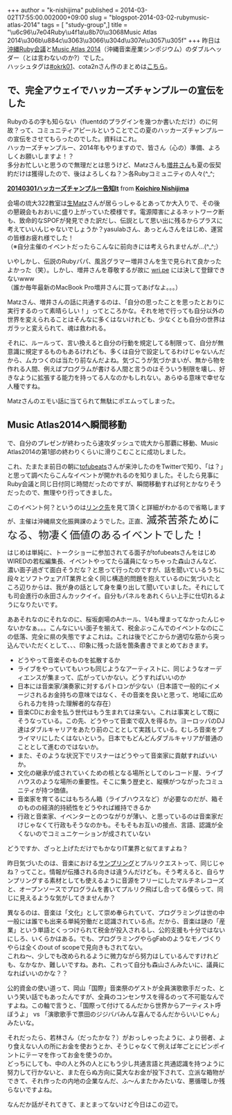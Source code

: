 +++
author = "k-nishijima"
published = 2014-03-02T17:55:00.002000+09:00
slug = "blogspot-2014-03-02-rubymusic-atlas-2014"
tags = [ "study-group",]
title = "\u6c96\u7e04Ruby\u4f1a\u8b70\u3068Music Atlas 2014\u306b\u884c\u3063\u3066\u304d\u307e\u3057\u305f"
+++
昨日は[沖縄Ruby会議](http://regional.rubykaigi.org/okrk01/)と[Music
Atlas
2014](http://m-atlas-okinawa.com/)（沖縄音楽産業シンポジウム）のダブルヘッダー（とは言わないのか?）でした。  
ハッシュタグは[\#okrk01](https://twitter.com/search?q=%23okrk01&src=typd)、cota2nさん作のまとめは[こちら](http://togetter.com/li/636168)。  
<span id="more"></span>

で、完全アウェイでハッカーズチャンプルーの宣伝をした
----------------------------------------------------

Rubyのるの字も知らない（fluentdのプラグインを幾つか書いただけ）のに何故？って、コミュニティアピールということでこの夏のハッカーズチャンプルーの宣伝をさせてもらったのでした。資料はこれ。  
ハッカーズチャンプルー、2014年もやりますので、皆さん（心の）準備、よろしくお願いしますよ！？  
多分お忙しいと思うので無理だとは思うけど、Matzさんも[増井さん](https://twitter.com/masuidrive)も夏の仮契約だけは獲得したので、後はよろしくね？＞各Rubyコミュニティの人々(^\_^;  

  

**[20140301ハッカーズチャンプルー告知lt](https://www.slideshare.net/KoichiroNishijima/20140301lt "20140301ハッカーズチャンプルー告知lt")**
from **[Koichiro
Nishijima](http://www.slideshare.net/KoichiroNishijima)**  
  
会場の琉大322教室は[生Matz](https://twitter.com/yukihiro_matz)さんが居らっしゃるとあってか大入りで、その後の懇親会もおおいに盛り上がっていた模様です。電源障害によるネットワーク断も、致命的なSPOFが発見できた訳だし、伝説として思い出に残るからプラスに考えていいんじゃないでしょうか？yasulabさん、あっとんさんをはじめ、運営の皆様お疲れ様でした！  
（※自分主催のイベントだったらこんなに前向きには考えられませんが...(^\_^;）  
  
いやしかし、伝説のRubyパパ、風呂グラマー増井さんを生で見られて良かったよかった（笑）。しかし、増井さんを尊敬するが故に
[wri.pe](https://wri.pe/) には決して登録できないwww  
（誰か毎年最新のMacBook Pro増井さんに買ってあげなよ。。。）  
  
Matzさん、増井さんの話に共通するのは、「自分の思ったことを思ったとおりに実行するのって素晴らしい！」ってところかな。それを地で行っても自分以外の世界を変えられることはそんなに多くはないけれども、少なくとも自分の世界はガラッと変えられて、魂は救われる。  
  
それに、ルールって、言い換えると自分の行動を規定してる制限って、自分が無意識に規定するものもあるけれども、多くは自分で設定してるわけじゃないんだから、ムカつくのは当たり前なんだよね。気づこうが気づかまいが、無から物を作れる人間、例えばプログラムが書ける人間と言うのはそういう制限を壊し、好きなように拡張する能力を持ってる人なのかもしれない。あらゆる意味で幸せな人種ですね。  
  
Matzさんのエモい話に当てられて無駄にポエムってしまった。  

Music Atlas2014へ瞬間移動
-------------------------

で、自分のプレゼンが終わったら速攻ダッシュで琉大から那覇に移動、Music
Atlas2014の第1部の終わりくらいに滑りこむことに成功しました。  
  
これ、たまたま前日の朝に[tofubeats](https://twitter.com/tofubeats)さんが来沖したのをTwitterで知り、「は？」と思って調べたらこんなイベントが開かれるのを知りました。そしたら見事にRuby会議と同じ日付同じ時間だったのですが、瞬間移動すれば何とかなりそうだったので、無理やり行ってきました。  
  
このイベント何？というのは[リンク先](http://m-atlas-okinawa.com/)を見て頂くと詳細がわかるので省略しますが、主催は沖縄県文化振興課のようでした。正直、<span
style="font-size: x-large;">滅茶苦茶ためになる、物凄く価値のあるイベントでした！</span>  
  
はじめは単純に、トークショーに参加されてる面子がtofubeatsさんをはじめWIREDの若松編集長、イベントやってたら議員になっちゃった森山さんなど、濃い面子過ぎて面白そうだな？と思って行ったのですが、話を聞いているうちに段々とソフトウェア/IT業界と全く同じ構造的問題を抱えているのに気づいたところ辺りからは、我が身の話として身を乗り出して聞いていました。それにしても司会進行の永田さんカックイイ。自分もパネルをあれくらい上手に仕切れるようになりたいです。  
  
ああそれなのにそれなのに、桜坂劇場のAホール、1/4も埋まってなかったんじゃないかなぁ。。。こんなにいい面子を揃えて、税金ぶっこんでのイベントなのにこの低落、完全に県の失態ですよこれは。これは後でどこからか適切な筋から突っ込んでいただくとして、、、印象に残った話を箇条書きでまとめておきます。  

-   どうやって音楽そのものを拡散するか
-   ライブをやっていてもいつも同じようなアーティストに、同じようなオーディエンスが集まって、広がっていかない。どうすればいいのか
-   日本には音楽家/演奏家に対するパトロンが少ない（日本語で一般的にイメージされるお金持ちの意味ではなく、その音楽を良いと思って、地域に広められる力を持った理解者的な存在）
-   音楽CDにお金を払う世代はもう生まれては来ない。これは事実として既にそうなっている。この先、どうやって音楽で収入を得るか。ヨーロッパのDJ達はダブルキャリアをあたり前のこととして実践している。むしろ音楽をプライマリにしたくはないという。日本でもどんどんダブルキャリアが普通のこととして進むのではないか。
-   また、そのような状況下でリスナーはどうやって音楽家に貢献すればいいか。
-   文化の継承が成されていくための核となる場所としてのレコード屋、ライブハウスのような場所の重要性。そこに集う歴史と、縦横がつながったコミュニティが持つ価値。
-   音楽家を育てるにはもちろん箱（ライブハウスなど）が必要なのだが、箱そのものの経済的持続性をどうやれば維持できるか
-   行政と音楽家、イベンターとのつながりが薄い、と思っているのは音楽家だけじゃなくて行政もそうなのかも。そもそもお互いの接点、言語、認識が全くないのでコミュニケーションが成されていない

どうですか、ざっと上げただけでもかなりIT業界と似てますよね？  
  

昨日気づいたのは、音楽における[サンプリング](http://ja.wikipedia.org/wiki/%E3%82%B5%E3%83%B3%E3%83%97%E3%83%AA%E3%83%B3%E3%82%B0)とプルリクエストって、同じじゃね？ってこと。情報が伝播される向きは違うんだけども。そう考えると、自らサンプリングする素材としても使えるように音源をフリーにしたマルチネレコーズと、オープンソースでプログラムを書いてプルリク飛ばし合ってる僕らって、同じに見えるような気がしてきませんか？  
  
異なるのは、音楽は「文化」として崇め奉られていて、プログラミングは世の中一般には誰でも出来る単純労働だと認識されている点。だから、音楽は謎の「産業」という単語とくっつけられて税金が投入されるし、公的支援も十分ではないにしろ、いくらかはある。でも、プログラミングやらgFabのようなモノづくりやらは全くのout
of scopeで見向きもされてない。  
これね～、少しでも改められるように微力ながら努力はしているんですけれども、なかなか、難しいですね。あれ、これって自分も森山さんみたいに、議員になればいいのかな？？  
  
公的資金の使い道って、岡山「国際」音楽祭のゲストが全員演歌歌手だった、という笑い話でもあったんですが、全員のコンセンサスを得るのって不可能なんですよね。この軸で言うと、「国際って付けてるんだから世界からアーティスト呼ぼうよ」
vs
「演歌歌手で票田のジジババみんな喜んでるんだからいいじゃん」みたいな。  
  
それだったら、若林さん（だったかな？）がおっしゃったように、より弱者、より食えない人の所にお金を使おうとか、そうじゃなくて例えば年ごとにピンポイントにテーマを作ってお金を使うのか。  
どっちにしても、中の人と外の人とにもう少し共通言語と共通認識を持つように努力して行かないと、また在らぬ方向に莫大なお金が投下されて、立派な箱物ができて、それ作ったの内地の企業なんだ、ふ〜んまたかみたいな、悪循環しか残らないですよね。  
  
なんだか話がそれてきて、まとまってないけど今日はこの辺で。
